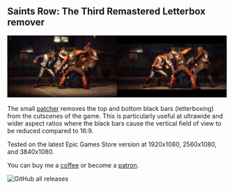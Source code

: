 ## Saints Row: The Third Remastered Letterbox remover
![](preview.jpg)

The small [patcher](/../../releases) removes the top and bottom black bars (letterboxing) from the cutscenes of the game. This is particularly useful at ultrawide and wider aspect ratios where the black bars cause the vertical field of view to be reduced compared to 16:9.

Tested on the latest Epic Games Store version at 1920x1080, 2560x1080, and 3840x1080.

You can buy me a [coffee](https://ko-fi.com/rozziroxx) or become a [patron](https://www.patreon.com/rozzi).

![GitHub all releases](https://img.shields.io/github/downloads/RoseTheFlower/SaintsRowTTRNoLetterbox/total?style=flat-square)
